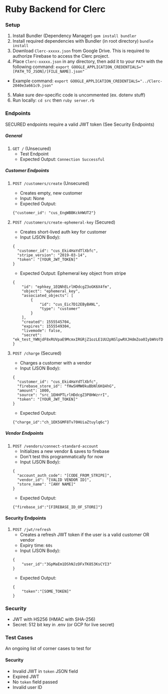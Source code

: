 # Ruby Backend for Clerc

### Setup 
1. Install Bundler (Dependency Manager)
```gem install bundler```
2. Install required dependencies with Bundler (in root directory)
```bundle install```
3. Download `Clerc-xxxxx.json` from Google Drive. This is required to authorize Firebase to access the Clerc project.
4. Place `Clerc-xxxxx.json` in any directory, then add it to your `PATH` with the following command: 
`export GOOGLE_APPLICATION_CREDENTIALS="[PATH_TO_JSON]/[FILE_NAME].json"`  
- Example command: `export GOOGLE_APPLICATION_CREDENTIALS="../Clerc-2040e3a661c9.json"`
5. Make sure dev-specific code is uncommented (ex. dotenv stuff)
6. Run locally: `cd src` then `ruby server.rb`

### Endpoints

SECURED endpoints require a valid JWT token (See Security Endpoints)

##### General

1. ```GET /``` (Unsecured)
    - Test Endpoint
    - Expected Output: ```Connection Successful```

##### Customer Endpoints

1. ```POST /customers/create``` (Unsecured)
    - Creates empty, new customer
    - Input: None
    - Expected Output: 
    ```
    {"customer_id": "cus_EngWBBKckHWUT2"}
    ```

2. ```POST /customers/create-ephemeral-key``` (Secured)
    - Creates short-lived auth key for customer
    - Input (JSON Body): 
    ```
    {
      "customer_id": "cus_Eki4HaYdTlXbfc",
      "stripe_version": "2019-03-14",
      "token": "[YOUR_JWT_TOKEN]"
    }
    ```
    - Expected Output: Ephemeral key object from stripe
    ```
    {
        "id": "ephkey_1EQNhELrlHDdcgZ3oGK6X4fm",
        "object": "ephemeral_key",
        "associated_objects": [
            {
                "id": "cus_Eic7D12EByBANL",
                "type": "customer"
            }
        ],
        "created": 1555545704,
        "expires": 1555549304,
        "livemode": false,
        "secret": "ek_test_YWNjdF8xRUVpaE9McmxIRGRjZ1ozLE1UU2pNSlpwRXJHdmZoa0IybWVoTDVkUHZjQ1E3aWE_00RyjITY4p"
    }
    ```

3. ```POST /charge``` (Secured)
    - Charges a customer with a vendor
    - Input (JSON Body): 
    ```
    {
      "customer_id": "cus_Eki4HaYdTlXbfc",
      "firebase_store_id": "fHwSHMW0kuBbNl6KQ4hG",
      "amount": 1000,
      "source": "src_1EHHPTLrlHDdcgZ3P8HWzrrI",
      "token": "[YOUR_JWT_TOKEN]"
    }
    ```
    - Expected Output: 
    ```
    {"charge_id":"ch_1EK5GMF8Tv70HUiaZtuylq6c"}
    ```
    
##### Vendor Endpoints

1. ```POST /vendors/connect-standard-account```
    - Initializes a new vendor & saves to firebase
    - Don't test this programmatically for now
    - Input (JSON Body): 
    ```
    {
      "account_auth_code": "[CODE_FROM_STRIPE]",
      "vendor_id": "[VALID VENDOR ID]",
      "store_name": "[ANY NAME]"
    }
    ```
    - Expected Output: 
    ```
    {"firebase_id":"[FIREBASE_ID_OF_STORE]"}
    ```
    
#### Security Endpoints

1. ```POST /jwt/refresh```
    - Creates a refresh JWT token if the user is a valid customer OR vendor
    - Expiry time: `60s`
    - Input (JSON Body):
    ```
    {
        "user_id":"3GpMaEm1DShNJzDFxTK853KsCYI3"
    }
    ```
    - Expected Output:
    ```
    {
        "token":"[SOME_TOKEN]"
    }
    ```

### Security
- JWT with HS256 (HMAC with SHA-256)
- Secret: 512 bit key in .env (or GCP for live secret)

### Test Cases
An ongoing list of corner cases to test for

#### Security
- Invalid JWT in `token` JSON field
- Expired JWT
- No `token` field passed
- Invalid user ID